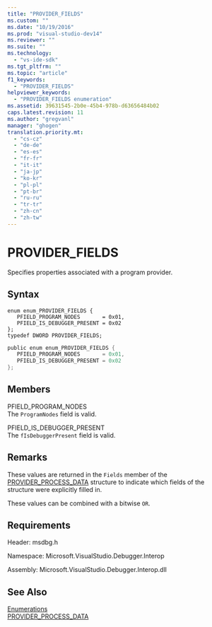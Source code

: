 ```yaml
---
title: "PROVIDER_FIELDS"
ms.custom: ""
ms.date: "10/19/2016"
ms.prod: "visual-studio-dev14"
ms.reviewer: ""
ms.suite: ""
ms.technology: 
  - "vs-ide-sdk"
ms.tgt_pltfrm: ""
ms.topic: "article"
f1_keywords: 
  - "PROVIDER_FIELDS"
helpviewer_keywords: 
  - "PROVIDER_FIELDS enumeration"
ms.assetid: 39631545-2b0e-45b4-978b-d63656484b02
caps.latest.revision: 11
ms.author: "gregvanl"
manager: "ghogen"
translation.priority.mt: 
  - "cs-cz"
  - "de-de"
  - "es-es"
  - "fr-fr"
  - "it-it"
  - "ja-jp"
  - "ko-kr"
  - "pl-pl"
  - "pt-br"
  - "ru-ru"
  - "tr-tr"
  - "zh-cn"
  - "zh-tw"
---
```

# PROVIDER_FIELDS
Specifies properties associated with a program provider.  
  
## Syntax  
  
```cpp#  
enum enum_PROVIDER_FIELDS {  
   PFIELD_PROGRAM_NODES       = 0x01,  
   PFIELD_IS_DEBUGGER_PRESENT = 0x02  
};  
typedef DWORD PROVIDER_FIELDS;  
```  
  
```c#  
public enum enum_PROVIDER_FIELDS {  
   PFIELD_PROGRAM_NODES       = 0x01,  
   PFIELD_IS_DEBUGGER_PRESENT = 0x02  
};  
```  
  
## Members  
 PFIELD_PROGRAM_NODES  
 The `ProgramNodes` field is valid.  
  
 PFIELD_IS_DEBUGGER_PRESENT  
 The `fIsDebuggerPresent` field is valid.  
  
## Remarks  
 These values are returned in the `Fields` member of the [PROVIDER_PROCESS_DATA](../../../extensibility/debugger/reference/provider_process_data.md) structure to indicate which fields of the structure were explicitly filled in.  
  
 These values can be combined with a bitwise `OR`.  
  
## Requirements  
 Header: msdbg.h  
  
 Namespace: Microsoft.VisualStudio.Debugger.Interop  
  
 Assembly: Microsoft.VisualStudio.Debugger.Interop.dll  
  
## See Also  
 [Enumerations](../../../extensibility/debugger/reference/enumerations--visual-studio-debugging-.md)   
 [PROVIDER_PROCESS_DATA](../../../extensibility/debugger/reference/provider_process_data.md)